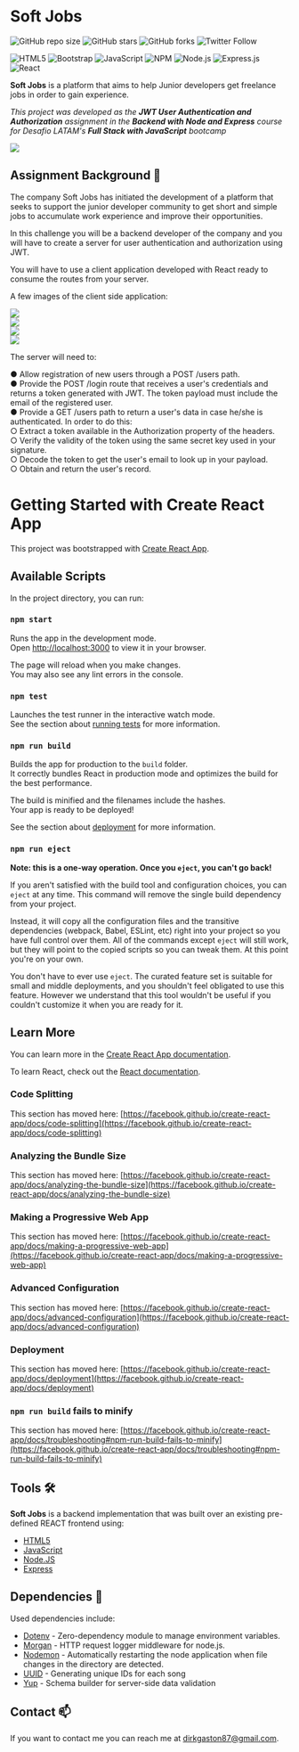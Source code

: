 # Soft Jobs

![GitHub repo size](https://img.shields.io/github/repo-size/DirkGaston/soft-jobs)
![GitHub stars](https://img.shields.io/github/stars/DirkGaston/soft-jobs?style=social)
![GitHub forks](https://img.shields.io/github/forks/DirkGaston/soft-jobs?style=social)
![Twitter Follow](https://img.shields.io/twitter/follow/DirkGrave?style=social)

![HTML5](https://img.shields.io/badge/html5-%23E34F26.svg?logo=html5&logoColor=white&style=for-the-badge)
![Bootstrap](https://img.shields.io/badge/bootstrap-%23563D7C.svg?logo=bootstrap&logoColor=white&style=for-the-badge)
![JavaScript](https://img.shields.io/badge/javascript-%23323330.svg?logo=javascript&logoColor=%23F7DF1E&style=for-the-badge)
![NPM ](https://img.shields.io/badge/NPM-%23000000.svg?logo=npm&logoColor=white&style=for-the-badge)
![Node.js ](https://img.shields.io/badge/node.js-6DA55F?logo=node.js&logoColor=white&style=for-the-badge)
![Express.js](https://img.shields.io/badge/express.js-%23404d59.svg?logo=express&logoColor=%2361DAFB&style=for-the-badge)
![React](https://img.shields.io/badge/react-%2320232a.svg?logo=react&logoColor=%2361DAFB&style=for-the-badge)

**Soft Jobs** is a platform that aims to help Junior developers get freelance jobs in order to gain experience.

_This project was developed as the **JWT User Authentication and Authorization** assignment in the **Backend with Node and Express** course for Desafio LATAM's **Full Stack with JavaScript** bootcamp_

![](https://i.giphy.com/media/1dK4drLrS3Kik38vhl/giphy.webp)

## Assignment Background 📖

The company Soft Jobs has initiated the development of a platform that seeks to support the junior developer community to get short and simple jobs to accumulate work experience and improve their opportunities.

In this challenge you will be a backend developer of the company and you will have to create a server for user authentication and authorization using JWT.

You will have to use a client application developed with React ready to consume the routes from your server.

A few images of the client side application:

![](https://i.imgur.com/FwsiYqs.png) <br>
![](https://i.imgur.com/9RJ9Tpa.png) <br>
![](https://i.imgur.com/TmppXeZ.png) <br>
![](https://i.imgur.com/g1KMlES.png) <br>

The server will need to:

● Allow registration of new users through a POST /users path. <br>
● Provide the POST /login route that receives a user's credentials and returns a
token generated with JWT. The token payload must include the email of the registered user. <br>
● Provide a GET /users path to return a user's data in case he/she is authenticated.
In order to do this: <br>
○ Extract a token available in the Authorization property of the headers. <br>
○ Verify the validity of the token using the same secret key used in your signature. <br>
○ Decode the token to get the user's email to look up in your payload. <br>
○ Obtain and return the user's record. <br>

# Getting Started with Create React App

This project was bootstrapped with [Create React App](https://github.com/facebook/create-react-app).

## Available Scripts

In the project directory, you can run:

### `npm start`

Runs the app in the development mode.\
Open [http://localhost:3000](http://localhost:3000) to view it in your browser.

The page will reload when you make changes.\
You may also see any lint errors in the console.

### `npm test`

Launches the test runner in the interactive watch mode.\
See the section about [running tests](https://facebook.github.io/create-react-app/docs/running-tests) for more information.

### `npm run build`

Builds the app for production to the `build` folder.\
It correctly bundles React in production mode and optimizes the build for the best performance.

The build is minified and the filenames include the hashes.\
Your app is ready to be deployed!

See the section about [deployment](https://facebook.github.io/create-react-app/docs/deployment) for more information.

### `npm run eject`

**Note: this is a one-way operation. Once you `eject`, you can't go back!**

If you aren't satisfied with the build tool and configuration choices, you can `eject` at any time. This command will remove the single build dependency from your project.

Instead, it will copy all the configuration files and the transitive dependencies (webpack, Babel, ESLint, etc) right into your project so you have full control over them. All of the commands except `eject` will still work, but they will point to the copied scripts so you can tweak them. At this point you're on your own.

You don't have to ever use `eject`. The curated feature set is suitable for small and middle deployments, and you shouldn't feel obligated to use this feature. However we understand that this tool wouldn't be useful if you couldn't customize it when you are ready for it.

## Learn More

You can learn more in the [Create React App documentation](https://facebook.github.io/create-react-app/docs/getting-started).

To learn React, check out the [React documentation](https://reactjs.org/).

### Code Splitting

This section has moved here: [https://facebook.github.io/create-react-app/docs/code-splitting](https://facebook.github.io/create-react-app/docs/code-splitting)

### Analyzing the Bundle Size

This section has moved here: [https://facebook.github.io/create-react-app/docs/analyzing-the-bundle-size](https://facebook.github.io/create-react-app/docs/analyzing-the-bundle-size)

### Making a Progressive Web App

This section has moved here: [https://facebook.github.io/create-react-app/docs/making-a-progressive-web-app](https://facebook.github.io/create-react-app/docs/making-a-progressive-web-app)

### Advanced Configuration

This section has moved here: [https://facebook.github.io/create-react-app/docs/advanced-configuration](https://facebook.github.io/create-react-app/docs/advanced-configuration)

### Deployment

This section has moved here: [https://facebook.github.io/create-react-app/docs/deployment](https://facebook.github.io/create-react-app/docs/deployment)

### `npm run build` fails to minify

This section has moved here: [https://facebook.github.io/create-react-app/docs/troubleshooting#npm-run-build-fails-to-minify](https://facebook.github.io/create-react-app/docs/troubleshooting#npm-run-build-fails-to-minify)

## Tools 🛠️

**Soft Jobs** is a backend implementation that was built over an existing pre-defined REACT frontend using:

- [HTML5](https://developer.mozilla.org/es/docs/Web/HTML)
- [JavaScript](https://devdocs.io/javascript/)
- [Node.JS](https://nodejs.org/en/docs/)
- [Express](https://expressjs.com/en/5x/api.html)

## Dependencies 🚧

Used dependencies include:

- [Dotenv](https://www.npmjs.com/package/dotenv) - Zero-dependency module to manage environment variables.
- [Morgan](https://www.npmjs.com/package/morgan) - HTTP request logger middleware for node.js.
- [Nodemon](https://www.npmjs.com/package/nodemon) - Automatically restarting the node application when file changes in the directory are detected.
- [UUID](https://www.npmjs.com/package/uuid) - Generating unique IDs for each song
- [Yup](https://www.npmjs.com/package/yup) - Schema builder for server-side data validation

## Contact 📫

If you want to contact me you can reach me at <dirkgaston87@gmail.com>.
